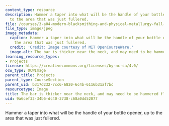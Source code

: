 ```yaml
---
content_type: resource
description: Hammer a taper into what will be the handle of your bottle opener, up
  to the area that was just fullered.
file: /courses/3-a04-modern-blacksmithing-and-physical-metallurgy-fall-2008/9a6cef3234b6dc403738c68a0dd52077_052.jpg
file_type: image/jpeg
image_metadata:
  caption: Hammer a taper into what will be the handle of your bottle opener, up to
    the area that was just fullered.
  credit: 'Credit: Image courtesy of MIT OpenCourseWare.'
  image-alt: The bar is thicker near the neck, and may need to be hammered flat again.
learning_resource_types:
- Projects
license: https://creativecommons.org/licenses/by-nc-sa/4.0/
ocw_type: OCWImage
parent_title: Projects
parent_type: CourseSection
parent_uid: b317d232-7cc6-6820-6c4b-6116b31af7bc
resourcetype: Image
title: The bar is thicker near the neck, and may need to be hammered flat again
uid: 9a6cef32-34b6-dc40-3738-c68a0dd52077
---
```

Hammer a taper into what will be the handle of your bottle opener, up to the area that was just fullered.